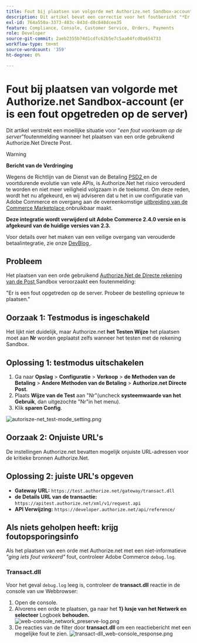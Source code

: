 ```yaml
---
title: Fout bij plaatsen van volgorde met Authorize.net Sandbox-account (er is een fout opgetreden op de server)
description: Dit artikel bevat een correctie voor het foutbericht "*Er is een fout opgetreden op de server*" bij het plaatsen van een bestelling met Authorize.Net Direct Post.
exl-id: 764a550a-3373-483c-843d-d8c848dcee35
feature: Compliance, Console, Customer Service, Orders, Payments
role: Developer
source-git-commit: 2aeb2355b74d1cdfc62b5e7c5aa04fcd0a654733
workflow-type: tm+mt
source-wordcount: '359'
ht-degree: 0%

---
```


# Fout bij plaatsen van volgorde met Authorize.net Sandbox-account (er is een fout opgetreden op de server)

Dit artikel verstrekt een moeilijke situatie voor &quot;*een fout voorkwam op de server*&quot;foutenmelding wanneer het plaatsen van een orde gebruikend Authorize.Net Directe Post.

>[!WARNING]
>
>**Bericht van de Verdringing**
>
>Wegens de Richtlijn van de Dienst van de Betaling [ PSD2 ](https://experienceleague.adobe.com/en/docs/commerce-admin/start/compliance/payments/compliance-payment-services-directive) en de voortdurende evolutie van vele APIs, is Authorize.Net het risico verouderd te worden en niet meer veiligheid volgzaam in de toekomst. Om deze reden, wordt het nu afgekeurd, en wij adviseren dat u het in uw configuratie van Adobe Commerce en overgang aan de overeenkomstige [ uitbreiding van de Commerce Marketplace ](https://marketplace.magento.com/extensions.html) onbruikbaar maakt.
>
>**Deze integratie wordt verwijderd uit Adobe Commerce 2.4.0 versie en is afgekeurd van de huidige versies van 2.3.**
>
>Voor details over het maken van een veilige overgang van verouderde betaalintegratie, zie onze [ DevBlog ](https://community.magento.com/t5/Magento-DevBlog/Deprecation-of-Magento-core-payment-integrations/ba-p/426445).

## Probleem

Het plaatsen van een orde gebruikend [ Authorize.Net de Directe rekening van de Post ](https://experienceleague.adobe.com/en/docs/commerce-knowledge-base/kb/troubleshooting/payments/error-placing-order-with-authorize-net-sandbox-account-an-error-occurred-on-the-server) Sandbox veroorzaakt een foutenmelding:

>>
&quot;Er is een fout opgetreden op de server. Probeer de bestelling opnieuw te plaatsen.&quot;

## Oorzaak 1: Testmodus is ingeschakeld

Het lijkt niet duidelijk, maar Authorize.net **het Testen Wijze** het plaatsen moet aan **Nr** worden geplaatst zelfs wanneer het testen met de rekening Sandbox.

## Oplossing 1: testmodus uitschakelen

1. Ga naar **Opslag** > **Configuratie** > **Verkoop** > **de Methoden van de Betaling** > **Andere Methoden van de Betaling** > **Authorize.net Directe Post**.
1. Plaats **Wijze van de Test** aan &quot;Nr&quot;(uncheck **systeemwaarde van het Gebruik**, dan uitgezochte &quot;Nr&quot;in het menu).
1. Klik **sparen Config**.

![ autorisze-net_test-mode_setting.png ](/help/troubleshooting/miscellaneous/assets/authorize-net_test-mode_setting.png)

## Oorzaak 2: Onjuiste URL&#39;s

De instellingen Authorize.net bevatten mogelijk onjuiste URL-adressen voor de kritieke bronnen Authorize.Net.

## Oplossing 2: juiste URL&#39;s opgeven

* **Gateway URL:**   `https://test.authorize.net/gateway/transact.dll`
* **de Details URL van de transactie:**   `https://apitest.authorize.net/xml/v1/request.api`
* **API Verwijzing:**   `https://developer.authorize.net/api/reference/`

## Als niets geholpen heeft: krijg foutopsporingsinfo

Als het plaatsen van een orde met Authorize.net met een niet-informatieve *&quot;ging iets fout verkeerd&quot;* fout, controleer Adobe Commerce `debug.log`.

### Transact.dll

Voor het geval `debug.log` leeg is, controleer de **transact.dll** reactie in de console van uw Webbrowser:

1. Open de console.
1. Alvorens een orde te plaatsen, ga naar het **1} lusje van het Netwerk en selecteer** Logboek **behouden.**    ![ web-console_network_preserve-log.png ](assets/web-console_network_preserve-log.png)
1. De reacties van de filter door **transact.dll** om een reactiebericht met een mogelijke fout te zien.    ![ transact-dll_web-console_response.png ](assets/transact-dll_web-console_response.png)
